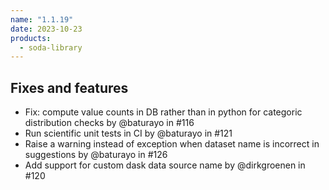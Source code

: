 ```yaml
---
name: "1.1.19"
date: 2023-10-23
products:
  - soda-library
---
```


## Fixes and features

* Fix: compute value counts in DB rather than in python for categoric distribution checks by @baturayo in #116
* Run scientific unit tests in CI by @baturayo in #121
* Raise a warning instead of exception when dataset name is incorrect in suggestions by @baturayo in #126
* Add support for custom dask data source name by @dirkgroenen in #120